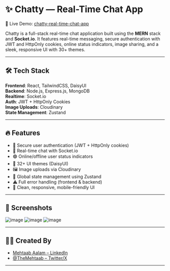# ✨ Chatty — Real-Time Chat App

🚀 Live Demo: [chatty-real-time-chat-app](https://chatty-real-time-chat-app-n4xg.onrender.com)

Chatty is a full-stack real-time chat application built using the **MERN** stack and **Socket.io**. It features real-time messaging, secure authentication with JWT and HttpOnly cookies, online status indicators, image sharing, and a sleek, responsive UI with 30+ themes.

---

## 🛠️ Tech Stack

**Frontend**: React, TailwindCSS, DaisyUI  
**Backend**: Node.js, Express.js, MongoDB  
**Realtime**: Socket.io  
**Auth**: JWT + HttpOnly Cookies  
**Image Uploads**: Cloudinary  
**State Management**: Zustand

---

## 🔥 Features

- 🔐 Secure user authentication (JWT + HttpOnly cookies)
- 💬 Real-time chat with Socket.io
- 🟢 Online/offline user status indicators
- 🌈 32+ UI themes (DaisyUI)
- 🖼️ Image uploads via Cloudinary
- 🧠 Global state management using Zustand
- ⚠️ Full error handling (frontend & backend)
- 🧼 Clean, responsive, mobile-friendly UI

---

## 📸 Screenshots 

![image](https://github.com/user-attachments/assets/ef6a4d03-d08a-46c7-b4c9-1260491ff443)
![image](https://github.com/user-attachments/assets/15fd43b2-d826-4b1c-a457-d75e80852bfa)
![image](https://github.com/user-attachments/assets/4754c72a-b78c-4071-a769-ea253bf37318)



---

## 🧑‍💻 Created By

- [Mehtaab Aalam – LinkedIn](https://www.linkedin.com/in/mehtaabaalam/)  
- [@TheMehtaab – Twitter/X](https://x.com/TheMehtaab)

---

